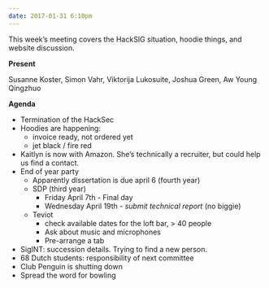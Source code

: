 ```yaml
---
date: 2017-01-31 6:10pm
---
```

This week’s meeting covers the HackSIG situation, hoodie things, and website discussion.

**Present**

Susanne Koster, Simon Vahr, Viktorija Lukosuite, Joshua Green, Aw Young Qingzhuo

**Agenda**

* Termination of the HackSec
* Hoodies are happening:
  * invoice ready, not ordered yet
  * jet black / fire red
* Kaitlyn is now with Amazon. She’s technically a recruiter, but could help us find a contact.
* End of year party
  * Apparently dissertation is due april 6 (fourth year)
  * SDP (third year)
    * Friday April 7th - Final day
    * Wednesday April 19th - *submit technical report* (no biggie)
  * Teviot 
    * check available dates for the loft bar, > 40 people
    * Ask about music and microphones
    * Pre-arrange a tab
* SigINT: succession details. Trying to find a new person.
* 68 Dutch students: responsibility of next committee
* Club Penguin is shutting down
* Spread the word for bowling
